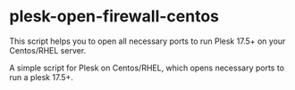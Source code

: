 # plesk-open-firewall-centos

This script helps you to open all necessary ports to run Plesk 17.5+ on your Centos/RHEL server.

A simple script for Plesk on Centos/RHEL, which opens necessary ports to run a plesk 17.5+.
